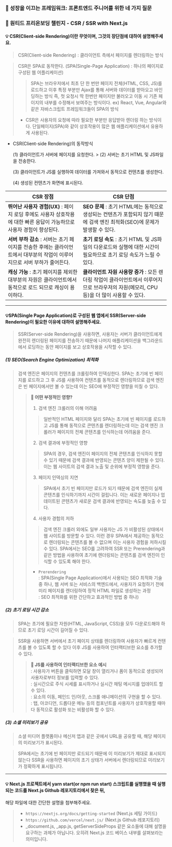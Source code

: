 ### 👻 성장을 이끄는 프레임워크: 프론트엔드 주니어를 위한 네 가지 질문



### 👻 원티드 프리온보딩 챌린지 - CSR / SSR with Next.js

#### 💡 CSR(Client-side Rendering)이란 무엇이며, 그것의 장단점에 대하여 설명해주세요.
   > CSR(Client-side Rendering) : 클라이언트 측에서 페이지를 렌더링하는 방식

   > CSR은 SPA로 동작한다. (SPA(Single-Page Application) : 하나의 페이지로 구성된 웹 어플리케이션)
   > > SPA는 브라우저에서 최초 단 한 번만 페이지 전체(HTML, CSS, JS)를 로드하고 이후 특정 부분만 Ajax를 통해 서버와 데이터를 받아오고 바인딩하는 방식
   > > 즉, 첫 요청시 딱 한번만 페이지만 불러오고 이동 시 기존 페이지의 내부를 수정해서 보여주는 방식이다.
   > > ex) React, Vue, Angular와 같은 자바스크립트 프레임워크들이 SPA의 방식
   >
   > * CSR은 사용자의 요청에 따라 필요한 부분만 응답받아 렌더링 하는 방식이다. 단일페이지(SPA)와 같이 상호작용이 많은 웹 애플리케이션에서 유용하게 사용된다.

* CSR(Client-side Rendering)의 동작방식
  
  (1) 클라이언트가 서버에 페이지를 요청한다. >  (2) 서버는 초기 HTML 및 JS파일을 전송한다.

  (3) 클라이언트가 JS를 실행하여 데이터를 가져와서 동적으로 컨텐츠를 생성한다.

  (4) 생성된 컨텐츠가 화면에 표시된다.



| CSR 장점                                                     | CSR 단점                                                     |
| ------------------------------------------------------------ | ------------------------------------------------------------ |
| **뛰어난 사용자 경험(UX)** : 페이지 로딩 후에도 사용자 상호작용에 대한 빠른 응답이 가능하므로 사용자 경험이 향상된다. | **SEO 문제** : 초기 HTML에는 동적으로 생성되는 컨텐츠가 포함되지 않기 떄문에 검색 엔진 최적화(SEO)에 문제가 발생할 수 있다. |
| **서버 부하 감소** : 서버는 초기 페이지를 전송한 후에는 클라이언트에서 대부분의 작업이 이루어지므로 서버 부하가 줄어든다. | **초기 로딩 속도** : 초기 HTML 및 JS파일의 다운로드와 실행에 대한 시간이 필요하므로 초기 로딩 속도가 느릴 수 있다. |
| **캐싱 가능** : 초기 페이지를 제외한 대부분의 자원은 클라이언트에서 동적으로 로드 되므로 캐싱이 용이하다. | **클라이언트 자원 사용량 증가** : 모든 렌더링 작업이 클라이언트에서 이루어지므로 브라우저의 자원(메모리, CPU등)을 더 많이 사용할 수 있다. |


---


#### 💡SPA(Single Page Application)로 구성된 웹 앱에서 SSR(Server-side Rendering)이 필요한 이유에 대하여 설명해주세요.

> SSR(Server-side Rendering)을 사용하면, 사용자는 서버가 클라이언트에게 완전히 렌더링된 페이지를 전송하기 때문에 나머지 애플리케이션을 백그라운드에서 로딩하는 동안 페이지를 보고 상호작용을 시작할 수 있다.

##### (1) SEO(Search Engine Optimization) 최적화
> 검색 엔진은 페이지의 컨텐츠를 크롤링하여 인덱싱한다.
> SPA는 초기에 빈 페이지를 로드하고 그 후 JS를 사용하여 컨텐츠를 동적으로 렌더링하므로 검색 엔진은 빈 페이지에서만 볼 수 있는데 이는 SEO에 부정적인 영향을 미칠 수 있다.
> > **🤔 어떤 부정적인 영향?**
> > 1. 검색 엔진 크롤러의 이해 어려움
> > > 일반적인 HTML 페이지와 달리 SPA는 초기에 빈 페이지를 로드하고 JS를 통해 동적으로 콘텐츠를 렌더링하는데 이는 검색 엔진 크롤러가 페이지의 전체 콘텐츠를 인식하는데 어려움을 준다.
> > 2. 검색 결과에 부정적인 영향
> > > SPA의 경우, 검색 엔진이 페이지의 전체 콘텐츠를 인식하지 못할 수 있기 때문에 검색 결과에 반영되는 콘텐츠 양이 제한될 수 있다. 이는 웹 사이트의 검색 결과 노출 및 순위에 부정적 영향을 준다.
> > 3. 페이지 인덱싱의 지연
> > > SPA에서 초기 빈 페이지만 로드가 되기 때문에 검색 엔진이 실제 콘텐츠를 인식하기까지 시간이 걸립니다. 이는 새로운 페이지나 업데이트된 콘텐츠가 새로운 검색 결과에 반영되는 속도를 늦출 수 있다.
> > 4. 사용자 경험의 저하
> > > 검색 엔진 크롤러 외에도 일부 사용자는 JS 가 비활성된 상태에서 웹 사이트를 방문할 수 있다. 이런 경우 SPA에서 제공하는 동적으로 렌더링되는 콘텐츠를 볼 수 없으며 이는 사용자 경험을 저하시킬 수 있다.
> SPA에서는 SEO를 고려하여 SSR 또는 Prerendering과 같은 방법을 사용하여 초기에 렌더링되는 콘텐츠를 검색 엔진이 인식할 수 있도록 해야 한다.
> > * `Prerendering` </br> : SPA(Single Page Application)에서 사용되는 SEO 최적화 기술 중 하나, 웹 서버 또는 서비스의 백엔드에서, 사용자가 요청하기 전에 미리 페이지를 렌더링하여 정적 HTML 파일로 생성하는 과정 </br>
> >                  : SEO 최적화를 위한 간단하고 효과적인 방법 중 하나)

##### (2) 초기 로딩 시간 감소 

> SPA는 초기에 필요한 자원(HTML, JavaScript, CSS)을 모두 다운로드해야 하므로 초기 로딩 시간이 길어질 수 있다.

> SSR을 사용하면 서버에서 초기 페이지 상태를 렌더링하여 사용자가 빠르게 컨텐츠를 볼 수 있도록 할 수 있다 이후 JS를 사용하여 인터랙티브한 요소를 추가할 수 있다.
>> **🤔 JS를 사용하여 인터랙티브한 요소 예시**
>> </br> : 사용자가 버튼을 클릭하면 모달 창이 열리거나 폼이 동적으로 생성되어 사용자로부터 정보를 입력할 수 있다. </br>
>> : 실시간으로 주식 시세를 표시하거나 실시간 채팅 메시지를 업데이트 할 수 있다. </br>
>> : 요소의 이동, 페인드 인/아웃, 스크롤 애니메이션의 구현을 할 수 있다. </br>
>> : 탭, 아코디언, 드롭다운 메뉴 등의 컴포넌트를 사용자가 상호작용할 때마다 동적으로 활성화 또는 비활성화 할 수 있다. </br>



##### (3) 소셜 미리보기 공유

> 소셜 미디어 플랫폼이나 메신저 앱과 같은 곳에서 URL을 공유할 때, 해당 페이지의 미리보기가 표시된다.

> SPA에서는 초기에 빈 페이지만 로드되기 때문에 이 미리보기가 제대로 표시되지 않는다 SSR을 사용하면 페이지의 초기 상태가 서버에서 렌더링되므로 미리보기가 정확하게 표시됩니다.

---


#### 💡 Next.js 프로젝트에서 yarn start(or npm run start) 스크립트를 실행했을 때 실행되는 코드를 Next.js Github 레포지토리에서 찾은 뒤, 
   해당 파일에 대한 간단한 설명을 첨부해주세요.
   
> * `https://nextjs.org/docs/getting-started` (Next.js 세팅 가이드)
> * `https://github.com/vercel/next.js/` (Next.js Github 레포지토리)
> * _document.js, _app.js, getServerSideProps 같은 요소들에 대해 설명을 요구하는 과제가 아닙니다. 
   오히려 Next.js 코드 베이스 내부를 살펴보라는 의미입니다.
